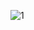 ![1](https://user-images.githubusercontent.com/73426989/161381725-38113382-116a-4c8a-b24a-7d0ee5d623d6.png)
